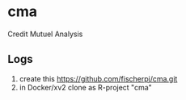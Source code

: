 # cma
Credit Mutuel Analysis
## Logs
1. create this https://github.com/fischerpj/cma.git
2. in Docker/xv2 clone as R-project "cma" 
